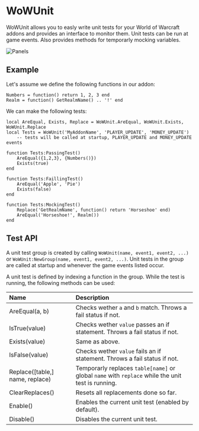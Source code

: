 # WoWUnit
WoWUnit allows you to easly write unit tests for your World of Warcraft addons and provides an interface to monitor them.
Unit tests can be run at game events. Also provides methods for temporarly mocking variables.

![Panels](https://github.com/jaliborc/WoWUnit/wiki/panels3.jpg)

## Example
Let's assume we define the following functions in our addon:

    Numbers = function() return 1, 2, 3 end
    Realm = function() GetRealmName() .. '!' end
  
We can make the following tests:

    local AreEqual, Exists, Replace = WoWUnit.AreEqual, WoWUnit.Exists, WoWUnit.Replace
    local Tests = WoWUnit('MyAddonName', 'PLAYER_UPDATE', 'MONEY_UPDATE')
        -- tests will be called at startup, PLAYER_UPDATE and MONEY_UPDATE events

    function Tests:PassingTest()
        AreEqual({1,2,3}, {Numbers()})
        Exists(true)
    end

    function Tests:FaillingTest()
        AreEqual('Apple', 'Pie')
        Exists(false)
    end

    function Tests:MockingTest()
        Replace('GetRealmName', function() return 'Horseshoe' end)
        AreEqual('Horseshoe!', Realm())
    end


## Test API
A unit test group is created by calling `WoWUnit(name, event1, event2, ...)` or `WoWUnit:NewGroup(name, event1, event2, ...)`.
Unit tests in the group are called at startup and whenever the game events listed occur.

A unit test is defined by indexing a function in the group. While the test is running, the following methods can be used:

|Name|Description|
|:--|:--|
| AreEqual(a, b) | Checks wether `a` and `b` match. Throws a fail status if not. |
| IsTrue(value) | Checks wether `value` passes an if statement. Throws a fail status if not. |
| Exists(value) | Same as above. |
| IsFalse(value) | Checks wether `value` fails an if statement. Throws a fail status if not. |
| Replace([table,] name, replace) | Temporarly replaces `table[name]` or global `name` with `replace` while the unit test is running. |
| ClearReplaces() | Resets all replacements done so far. |
| Enable() | Enables the current unit test (enabled by default). |
| Disable() | Disables the current unit test. |
